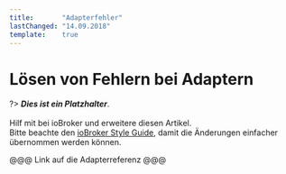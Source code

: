 ```yaml
---
title:       "Adapterfehler"
lastChanged: "14.09.2018"
template:    true
---
```


# Lösen von Fehlern bei Adaptern

?> ***Dies ist ein Platzhalter***.
   <br><br>
   Hilf mit bei ioBroker und erweitere diesen Artikel.  
   Bitte beachte den [ioBroker Style Guide](https://www.iobroker.net/#de/documentation/community/styleguidedoc.md), 
   damit die Änderungen einfacher übernommen werden können.

@@@ Link auf die Adapterreferenz @@@
